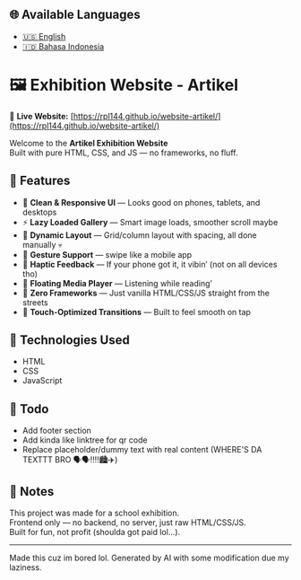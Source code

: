 ## 🌐 Available Languages

- [🇺🇸 English](./README.md)
- [🇮🇩 Bahasa Indonesia](./README.id.md)

# 🖼️ Exhibition Website - Artikel

🔗 **Live Website:** [https://rpl144.github.io/website-artikel/](https://rpl144.github.io/website-artikel/)

Welcome to the **Artikel Exhibition Website**  
Built with pure HTML, CSS, and JS — no frameworks, no fluff.

## 🚀 Features

- 🧼 **Clean & Responsive UI** — Looks good on phones, tablets, and desktops
- ⚡ **Lazy Loaded Gallery** — Smart image loads, smoother scroll maybe
- 🎨 **Dynamic Layout** — Grid/column layout with spacing, all done manually 💀
- 📱 **Gesture Support** — swipe like a mobile app
- 📳 **Haptic Feedback** — If your phone got it, it vibin’ (not on all devices tho)
- 🎥 **Floating Media Player** — Listening while reading’
- 💨 **Zero Frameworks** — Just vanilla HTML/CSS/JS straight from the streets
- 🧠 **Touch-Optimized Transitions** — Built to feel smooth on tap

## 📁 Technologies Used

- HTML
- CSS
- JavaScript

## 📌 Todo

- Add footer section
- Add kinda like linktree for qr code
- Replace placeholder/dummy text with real content (WHERE'S DA TEXTTT BRO 🗣️🗣️‼️‼️🏙️✈️)

## 📎 Notes

This project was made for a school exhibition.  
Frontend only — no backend, no server, just raw HTML/CSS/JS.  
Built for fun, not profit (shoulda got paid lol...).

---

Made this cuz im bored lol. Generated by AI with some modification due my laziness.
